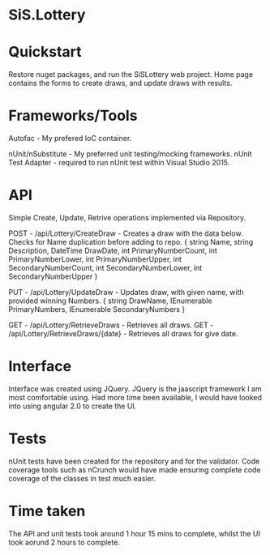 # SiS.Lottery
# Quickstart
Restore nuget packages, and run the SiSLottery web project.
Home page contains the forms to create draws, and update draws with results.

# Frameworks/Tools
Autofac - My prefered IoC container.

nUnit/nSubstitute - My preferred unit testing/mocking frameworks.
nUnit Test Adapter - required to run nUnit test within Visual Studio 2015.

# API
Simple Create, Update, Retrive operations implemented via Repository.

POST - /api/Lottery/CreateDraw - Creates a draw with the data below. Checks for Name duplication before adding to repo.
{
    string Name,
    string Description,
    DateTime DrawDate,
    int PrimaryNumberCount,
    int PrimaryNumberLower,
    int PrimaryNumberUpper,
    int SecondaryNumberCount,
    int SecondaryNumberLower,
    int SecondaryNumberUpper
}

PUT - /api/Lottery/UpdateDraw - Updates draw,  with given name, with provided winning Numbers. 
{
    string DrawName,
    IEnumerable<int> PrimaryNumbers,
    IEnumerable<int> SecondaryNumbers
}

GET - /api/Lottery/RetrieveDraws - Retrieves all draws.
GET - /api/Lottery/RetrieveDraws/{date} - Retrieves all draws for give date.

# Interface
Interface was created using JQuery. JQuery is the jaascript framework I am most comfortable using.  Had more time been available, I would have looked into using angular 2.0 to create the UI.

# Tests
nUnit tests have been created for the repository and for the validator.  Code coverage tools such as nCrunch would have made ensuring complete code coverage of the classes in test much easier.

# Time taken
The API and unit tests took around 1 hour 15 mins to complete, whilst the UI took aorund 2 hours to complete.
